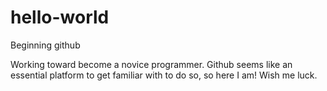 hello-world
===========

Beginning github

Working toward become a novice programmer. Github seems like an essential platform to get familiar with to do so, so here I am! Wish me luck.
